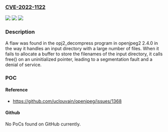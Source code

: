 ### [CVE-2022-1122](https://cve.mitre.org/cgi-bin/cvename.cgi?name=CVE-2022-1122)
![](https://img.shields.io/static/v1?label=Product&message=openjpeg2&color=blue)
![](https://img.shields.io/static/v1?label=Version&message=n%2Fa&color=blue)
![](https://img.shields.io/static/v1?label=Vulnerability&message=CWE-665-%3ECWE-824&color=brighgreen)

### Description

A flaw was found in the opj2_decompress program in openjpeg2 2.4.0 in the way it handles an input directory with a large number of files. When it fails to allocate a buffer to store the filenames of the input directory, it calls free() on an uninitialized pointer, leading to a segmentation fault and a denial of service.

### POC

#### Reference
- https://github.com/uclouvain/openjpeg/issues/1368

#### Github
No PoCs found on GitHub currently.

